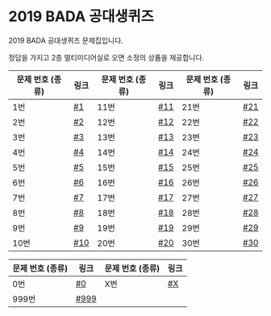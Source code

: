 # 2019 BADA 공대생퀴즈


2019 BADA 공대생퀴즈 문제집입니다.

정답을 가지고 2층 멀티미디어실로 오면 소정의 상품을 제공합니다.

문제 번호 (종류) | 링크 | 문제 번호 (종류) | 링크 | 문제 번호 (종류) | 링크 |
---|---|---|---|---|---|
1번 | [#1](1.md) | 11번 | [#11](11.md) | 21번 | [#21](21.md) |
2번 | [#2](2.md) | 12번 | [#12](12.md) | 22번 | [#22](22.md) |
3번 | [#3](3.md) | 13번 | [#13](13.md) | 23번 | [#23](23.md) |
4번 | [#4](4.md) | 14번 | [#14](14.md) | 24번 | [#24](24.md) |
5번 | [#5](5.md) | 15번 | [#15](15.md) | 25번 | [#25](25.md) |
6번 | [#6](6.md) | 16번 | [#16](16.md) | 26번 | [#26](26.md) |
7번 | [#7](7.md) | 17번 | [#17](17.md) | 27번 | [#27](27.md) |
8번 | [#8](8.md) | 18번 | [#18](18.md) | 28번 | [#28](28.md) |
9번 | [#9](9.md) | 19번 | [#19](19.md) | 29번 | [#29](29.md) |
10번 | [#10](10.md) | 20번 | [#20](20.md) | 30번 | [#30](30.md) |

문제 번호 (종류) | 링크 | 문제 번호 (종류) | 링크
---|---|---|---
0번 | [#0](0.md) | X번 | [#X](x.md)
999번 | [#999](999.md) | 

<!--
Answer Key
1~15: https://pastebin.com/KfZttwNJ
16~30: 
999: Today's date
-->
